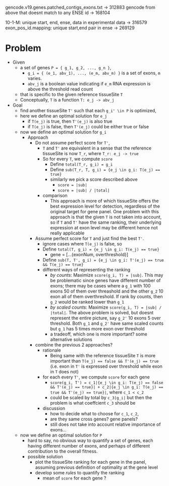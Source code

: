 

gencode.v19.genes.patched_contigs_exons.txt -> 312883
gencode from above that doesnt match to any ENSE id -> 168104

10-1-M: unique start, end, ense, data in experimental data -> 316579
exon_pos_id.mapping: unique start,end pair in ense -> 269129

# Problem 

+ Given 
    + a set of genes `P = { g_1, g_2, ..., g_n }`, 
        + `g_i = { (e_1, abv_1), ..., (e_m, abv_m) }` is  a set of exons, `m` varies.
        + `abv_j` is a boolean value indicating if `e_m` RNA expression is above the threshold read count
    + that is specific to the given reference tissueSite `T`
    + Conceptually, `T` is a function `T: e_j -> abv_j`
+ Goal 
    + find another tissueSite `T'` such that each `g_i' \in P` is optimized, 
    + here we define an optimal solution for `e_j`
        + if `T(e_j)` is true, then `T'(e_j)`  is also true 
        + if `T(e_j)` is false, then `T'(e_j)` could be either true or false
    + now we define an optimal solution for `g_i`
        + Approach 
            + Do not assume perfect score for `T'`, 
                + `T` and `T'` are equivalent in a sense that the reference tissueSite is now `T_r`, where `T_r: e_j -> true`
                + So for every `T`, we compute `score`
                    + Define `total(T_r, g_i) = g_i` 
                    + Define `sub(T_r, T, g_i) = {e_j \in g_i: T(e_j) == true}`  
                    + similarly we pick a score described above
                        + `score = |sub|`
                        + `score = |sub| / |total|`
                + comparison
                    + This approach is more of which tissueSite offers the best expression level for detection, regardless of the original target for gene panel. One problem with this approach is that the given `T` is not taken into account, so if `T` and `T'` have the same ranking, their underlying expression at exon level may be different hence not really applicable 
            + Assume perfect score for `T` and just find the best `T'`.
                + ignore cases where `T(e_j)` is false, so 
                + Define `total(T, g_i) = {e_j \in g_i: T(e_j) == true}` 
                    + gene = [...{exonNum, overthreshold}]
                + Define `sub(T, T', g_i) = {e_j \in g_i: T'(e_j) == true && T(e_j) == true}`
                + different ways of representing the ranking 
                    + _by counts_: Maximize `score(g_i, T) = |sub|`. This may be problematic since genes have different number of exons; there may be cases where a `g_1` with 100 exons 50 of them over threashold and the other `g_2` 10 exon all of them overthreshold. If rank by counts, then `g_2` would be ranked lower than `g_1`
                    + _by scaled counts_: Maximize `score(g_i, T) = |sub| / |total|`. The above problem is solved, but doesnt represent the entire picture, say `g_2'` 10 exons 5 over threshold. Both `g_1` and `g_2'` have same scaled counts but `g_1` has 5 times more exon over threshold
                    + a tradeoff, which one is more important? some alternative solutions 
            + combine the previous 2 approaches?
                + rationale 
                    + Being same with the reference tissueSite `T` is more important than `T(e_j) == false && T'(e_j) == true` (i.e. exon in `T'` is expressed over threshold while exon in `T` does not)
                + for each every `T'`, we compute `score` for each gene
                    + `score(g_i, T') = c_1|{e_j \in g_i: T(e_j) == false && T'(e_j) == true}| + c_2|{e_j \in g_i: T(e_j) == true && T'(e_j) == true}|`, where `c_1 < c_2`
                    + could be scaled by total by `c_3|g_i|` but then the problem is what coeffcient `c_3` should be
                + discussion 
                    + how to decide what to choose for `c_1`, `c_2`, 
                    + are they same cross genes? gene panels? 
                    + still does not take into account relative importance of exons... 
    + now we define an optimal solution for `P`
        + hard to say, no obvious way to quantify a set of genes, each having different number of exons, and perhaps of different contribution to the overall fitness. 
        + possible solution
            + plot the tissueSite ranking for each gene in the panel, assuming previous definition of optimality at the gene level
            + develop some _rules_ to quantify the ranking 
                + mean of `score` for each gene ?



